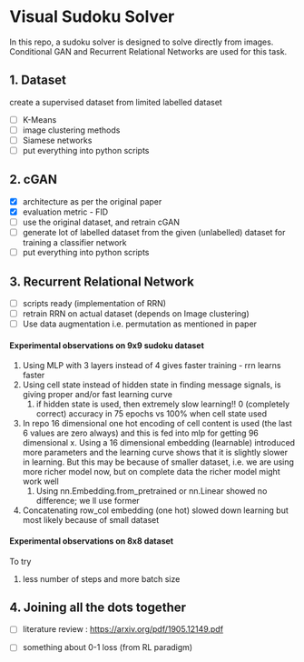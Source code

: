# Visual Sudoku Solver 

In this repo, a sudoku solver is designed to solve directly from images. Conditional GAN and Recurrent Relational Networks are used for this task.

## 1. Dataset

create a supervised dataset from limited labelled dataset

- [ ] K-Means
- [ ] image clustering methods
- [ ] Siamese networks
- [ ] put everything into python scripts

## 2. cGAN

- [x] architecture as per the original paper
- [x] evaluation metric - FID
- [ ] use the original dataset, and retrain cGAN
- [ ] generate lot of labelled dataset from the given (unlabelled) dataset for training a classifier network
- [ ] put everything into python scripts

## 3. Recurrent Relational Network

- [ ] scripts ready (implementation of RRN)
- [ ] retrain RRN on actual dataset (depends on Image clustering)
- [ ] Use data augmentation i.e. permutation as mentioned in paper

#### Experimental observations on 9x9 sudoku dataset

1. Using MLP with 3 layers instead of 4 gives faster training - rrn learns faster  
2. Using cell state instead of hidden state in finding message signals, is giving proper and/or fast learning curve
   1. if hidden state is used, then extremely slow learning!! 0 (completely correct) accuracy in 75 epochs vs 100% when cell state used
3. In repo 16 dimensional one hot encoding of cell content is used (the last 6 values are zero always) and this is fed into mlp for getting 96 dimensional x. Using a 16 dimensional embedding (learnable) introduced more parameters and the learning curve shows that it is slightly slower in learning. But this may be because of smaller dataset, i.e. we are using more richer model now, but on complete data the richer model might work well
   1. Using nn.Embedding.from_pretrained or nn.Linear showed no difference; we ll use former
4. Concatenating row_col embedding (one hot) slowed down learning but most likely because of small dataset



#### Experimental observations on 8x8 dataset

To try

1. less number of steps and more batch size

## 4. Joining all the dots together

- [ ] literature review : https://arxiv.org/pdf/1905.12149.pdf
- [ ] something about 0-1 loss (from RL paradigm)


